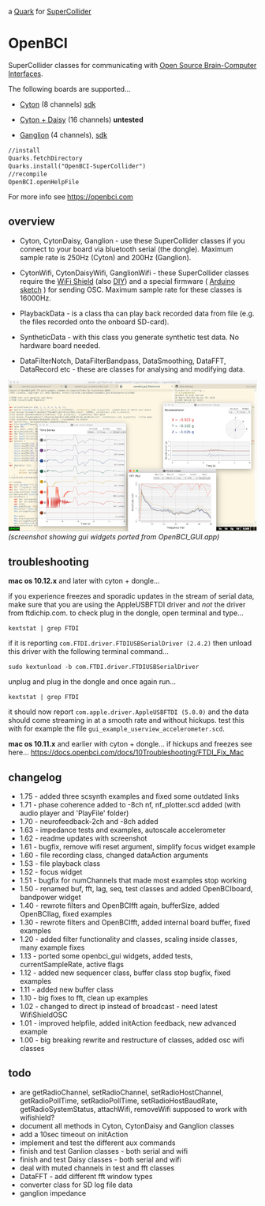 a [Quark](https://supercollider-quarks.github.io/quarks/) for [SuperCollider](https://supercollider.github.io)

# OpenBCI
SuperCollider classes for communicating with [Open Source Brain-Computer Interfaces](https://openbci.com).

The following boards are supported...

* [Cyton](https://docs.openbci.com/docs/02Cyton/CytonLanding) (8 channels) [sdk](https://docs.openbci.com/docs/02Cyton/CytonSDK)

* [Cyton + Daisy](https://docs.openbci.com/docs/02Cyton/CytonSpecs#openbci-daisy-module) (16 channels) **untested**

* [Ganglion](https://docs.openbci.com/docs/03Ganglion/GanglionLanding) (4 channels), [sdk](https://docs.openbci.com/docs/03Ganglion/GanglionSDK)

```supercollider
//install
Quarks.fetchDirectory
Quarks.install("OpenBCI-SuperCollider")
//recompile
OpenBCI.openHelpFile
```

For more info see https://openbci.com

## overview

* Cyton, CytonDaisy, Ganglion - use these SuperCollider classes if you connect to your board via bluetooth serial (the dongle). Maximum sample rate is 250Hz (Cyton) and 200Hz (Ganglion).

* CytonWifi, CytonDaisyWifi, GanglionWifi - these SuperCollider classes require the [WiFi Shield](https://docs.openbci.com/docs/05ThirdParty/03-WiFiShield/WiFiLanding) (also [DIY](https://www.fredrikolofsson.com/f0blog/?q=node/664)) and a special firmware ( [Arduino sketch](https://github.com/redFrik/OpenBCI_WIFI/blob/OpenSoundControl/examples/WifiShieldOSC/WifiShieldOSC.ino) ) for sending OSC. Maximum sample rate for these classes is 16000Hz.

* PlaybackData - is a class tha can play back recorded data from file (e.g. the files recorded onto the onboard SD-card).

* SyntheticData - with this class you generate synthetic test data. No hardware board needed.

* DataFilterNotch, DataFilterBandpass, DataSmoothing, DataFFT, DataRecord etc - these are classes for analysing and modifying data.

![screenshot-openbci](screenshot-openbci.png?raw=true "OpenBCI-screenshot")
_(screenshot showing gui widgets ported from OpenBCI_GUI.app)_

## troubleshooting

**mac os 10.12.x** and later with cyton + dongle...

if you experience freezes and sporadic updates in the stream of serial data, make sure that you are using the AppleUSBFTDI driver and *not* the driver from ftdichip.com.
to check plug in the dongle, open terminal and type...
```
kextstat | grep FTDI
```
if it is reporting `com.FTDI.driver.FTDIUSBSerialDriver (2.4.2)` then unload this driver with the following terminal command...
```
sudo kextunload -b com.FTDI.driver.FTDIUSBSerialDriver
```
unplug and plug in the dongle and once again run...
```
kextstat | grep FTDI
```
it should now report `com.apple.driver.AppleUSBFTDI (5.0.0)` and the data should come streaming in at a smooth rate and without hickups. test this with for example the file `gui_example_userview_accelerometer.scd`.

**mac os 10.11.x** and earlier with cyton + dongle...
if hickups and freezes see here... https://docs.openbci.com/docs/10Troubleshooting/FTDI_Fix_Mac

## changelog

* 1.75 - added three scsynth examples and fixed some outdated links
* 1.71 - phase coherence added to -8ch nf, nf_plotter.scd added (with audio player and 'PlayFile' folder)
* 1.70 - neurofeedback-2ch and -8ch added
* 1.63 - impedance tests and examples, autoscale accelerometer
* 1.62 - readme updates with screenshot
* 1.61 - bugfix, remove wifi reset argument, simplify focus widget example
* 1.60 - file recording class, changed dataAction arguments
* 1.53 - file playback class
* 1.52 - focus widget
* 1.51 - bugfix for numChannels that made most examples stop working
* 1.50 - renamed buf, fft, lag, seq, test classes and added OpenBCIboard, bandpower widget
* 1.40 - rewrote filters and OpenBCIfft again, bufferSize, added OpenBCIlag, fixed examples
* 1.30 - rewrote filters and OpenBCIfft, added internal board buffer, fixed examples
* 1.20 - added filter functionality and classes, scaling inside classes, many example fixes
* 1.13 - ported some openbci_gui widgets, added tests, currentSampleRate, active flags
* 1.12 - added new sequencer class, buffer class stop bugfix, fixed examples
* 1.11 - added new buffer class
* 1.10 - big fixes to fft, clean up examples
* 1.02 - changed to direct ip instead of broadcast - need latest WifiShieldOSC
* 1.01 - improved helpfile, added initAction feedback, new advanced example
* 1.00 - big breaking rewrite and restructure of classes, added osc wifi classes

## todo

* are getRadioChannel, setRadioChannel, setRadioHostChannel, getRadioPollTime, setRadioPollTime, setRadioHostBaudRate, getRadioSystemStatus, attachWifi, removeWifi supposed to work with wifishield?
* document all methods in Cyton, CytonDaisy and Ganglion classes
* add a 10sec timeout on initAction
* implement and test the different aux commands
* finish and test Ganlion classes - both serial and wifi
* finish and test Daisy classes - both serial and wifi
* deal with muted channels in test and fft classes
* DataFFT - add different fft window types
* converter class for SD log file data
* ganglion impedance
